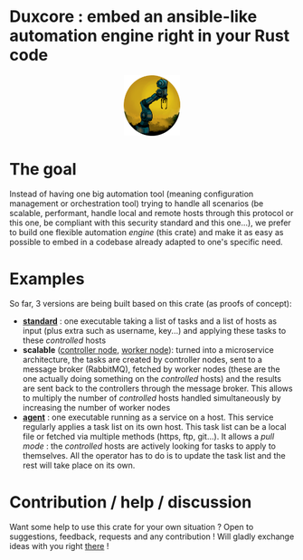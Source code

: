 # Duxcore : embed an ansible-like automation engine right in your Rust code

<div align="center">
<img src="img/dux.png" width="20%">
</div>

# The goal
Instead of having one big automation tool (meaning configuration management or orchestration tool) trying to handle all scenarios (be scalable, performant, handle local and remote hosts through this protocol or this one, be compliant with this security standard and this one...), we prefer to build one flexible automation *engine* (this crate) and make it as easy as possible to embed in a codebase already adapted to one's specific need.

# Examples
So far, 3 versions are being built based on this crate (as proofs of concept):
- [**standard**](https://gitlab.com/dux-tool/dux-standard) : one executable taking a list of tasks and a list of hosts as input (plus extra such as username, key...) and applying these tasks to these *controlled* hosts
- **scalable** ([controller node](https://gitlab.com/dux-tool/dux-scalable-controller), [worker node](https://gitlab.com/dux-tool/dux-scalable-worker)): turned into a microservice architecture, the tasks are created by controller nodes, sent to a message broker (RabbitMQ), fetched by worker nodes (these are the one actually doing something on the *controlled* hosts) and the results are sent back to the controllers through the message broker. This allows to multiply the number of *controlled* hosts handled simultaneously by increasing the number of worker nodes
- [**agent**](https://gitlab.com/dux-tool/dux-agent) : one executable running as a service on a host. This service regularly applies a task list on its own host. This task list can be a local file or fetched via multiple methods (https, ftp, git...). It allows a *pull mode* : the *controlled* hosts are actively looking for tasks to apply to themselves. All the operator has to do is to update the task list and the rest will take place on its own.

# Contribution / help / discussion
Want some help to use this crate for your own situation ? Open to suggestions, feedback, requests and any contribution !
Will gladly exchange ideas with you right [there](https://discord.com/invite/2gxAW7uzsx) !
